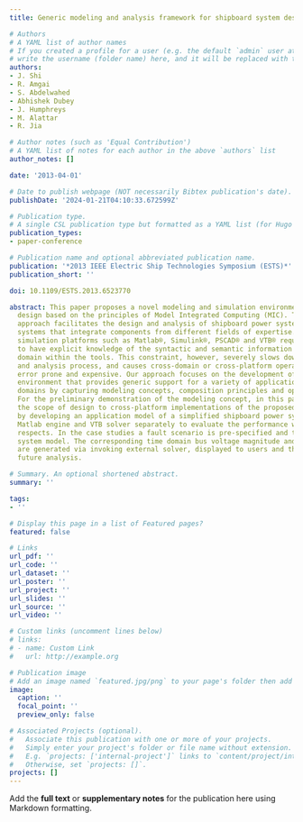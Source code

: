 ```yaml
---
title: Generic modeling and analysis framework for shipboard system design

# Authors
# A YAML list of author names
# If you created a profile for a user (e.g. the default `admin` user at `content/authors/admin/`), 
# write the username (folder name) here, and it will be replaced with their full name and linked to their profile.
authors:
- J. Shi
- R. Amgai
- S. Abdelwahed
- Abhishek Dubey
- J. Humphreys
- M. Alattar
- R. Jia

# Author notes (such as 'Equal Contribution')
# A YAML list of notes for each author in the above `authors` list
author_notes: []

date: '2013-04-01'

# Date to publish webpage (NOT necessarily Bibtex publication's date).
publishDate: '2024-01-21T04:10:33.672599Z'

# Publication type.
# A single CSL publication type but formatted as a YAML list (for Hugo requirements).
publication_types:
- paper-conference

# Publication name and optional abbreviated publication name.
publication: '*2013 IEEE Electric Ship Technologies Symposium (ESTS)*'
publication_short: ''

doi: 10.1109/ESTS.2013.6523770

abstract: This paper proposes a novel modeling and simulation environment for ship
  design based on the principles of Model Integrated Computing (MIC). The proposed
  approach facilitates the design and analysis of shipboard power systems and similar
  systems that integrate components from different fields of expertise. The conventional
  simulation platforms such as Matlab®, Simulink®, PSCAD® and VTB® require the designers
  to have explicit knowledge of the syntactic and semantic information of the desired
  domain within the tools. This constraint, however, severely slows down the design
  and analysis process, and causes cross-domain or cross-platform operations remain
  error prone and expensive. Our approach focuses on the development of a modeling
  environment that provides generic support for a variety of application across different
  domains by capturing modeling concepts, composition principles and operation constraints.
  For the preliminary demonstration of the modeling concept, in this paper we limit
  the scope of design to cross-platform implementations of the proposed environment
  by developing an application model of a simplified shipboard power system and using
  Matlab engine and VTB solver separately to evaluate the performance with different
  respects. In the case studies a fault scenario is pre-specified and tested on the
  system model. The corresponding time domain bus voltage magnitude and angle profiles
  are generated via invoking external solver, displayed to users and then saved for
  future analysis.

# Summary. An optional shortened abstract.
summary: ''

tags:
- ''

# Display this page in a list of Featured pages?
featured: false

# Links
url_pdf: ''
url_code: ''
url_dataset: ''
url_poster: ''
url_project: ''
url_slides: ''
url_source: ''
url_video: ''

# Custom links (uncomment lines below)
# links:
# - name: Custom Link
#   url: http://example.org

# Publication image
# Add an image named `featured.jpg/png` to your page's folder then add a caption below.
image:
  caption: ''
  focal_point: ''
  preview_only: false

# Associated Projects (optional).
#   Associate this publication with one or more of your projects.
#   Simply enter your project's folder or file name without extension.
#   E.g. `projects: ['internal-project']` links to `content/project/internal-project/index.md`.
#   Otherwise, set `projects: []`.
projects: []
---
```


Add the **full text** or **supplementary notes** for the publication here using Markdown formatting.
